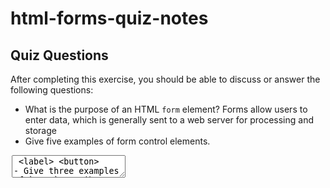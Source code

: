 # html-forms-quiz-notes

## Quiz Questions

After completing this exercise, you should be able to discuss or answer the following questions:

- What is the purpose of an HTML `form` element?
  Forms allow users to enter data, which is generally sent to a web server for processing and storage
- Give five examples of form control elements.
<form> <legend> <textarea> <label> <button>
- Give three examples of `type` attribute values for HTML `<input>` elements.
  email, radio, checkbox
- Is an HTML `<input>` element a block element or an inline element?
  An input element is inline-block by default

## Notes

All student notes should be written here.

How to write `Code Examples` in markdown

for JS:

```javascript
const data = 'Howdy';
```

for HTML:

```html
<div>
  <p>This is text content</p>
</div>
```

for CSS:

```css
div {
  width: 100%;
}
```
